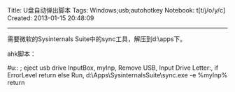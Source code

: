 Title: U盘自动弹出脚本
Tags: Windows;usb;autohotkey
Notebook: t[t/j/o/y/c]
Created: 2013-01-15 20:48:09

------

需要微软的Sysinternals Suite中的sync工具，解压到d:\apps下。

ahk脚本：

 

 #u:: ; eject usb drive 
 InputBox, myInp, Remove USB, Input Drive Letter:, 
 if ErrorLevel 
  return 
 else 
  Run, d:\Apps\SysinternalsSuite\sync.exe -e %myInp% 
 return